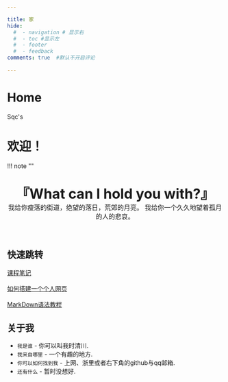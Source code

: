 ```yaml
---

title: 家
hide:
  #  - navigation # 显示右
  #  - toc #显示左
  #  - footer
  #  - feedback  
comments: true  #默认不开启评论

---
```

<!-- # Welcome to MkDocs

For full documentation visit [mkdocs.org](https://www.mkdocs.org).

## Commands

* `mkdocs new [dir-name]` - Create a new project.
* `mkdocs serve` - Start the live-reloading docs server.
* `mkdocs build` - Build the documentation site.
* `mkdocs -h` - Print help message and exit.

## Project layout

    mkdocs.yml    # The configuration file.
    docs/
        index.md  # The documentation homepage.
        ...       # Other markdown pages, images and other files. -->
<link rel="stylesheet" href="stylesheets/extra.css">
<div class="extra3">
    <h1 class="heading-1">Home</h1>
    <span class="budget">Sqc's</span>
</div>

# 欢迎！
!!! note "" 
    <br><br>
    <div align="center" style="font-size:32px;font-weight:bold">
        『What can I hold you with?』
    </div>
    <div align="center" style="font-size:15px">
       我给你瘦落的街道，绝望的落日，荒郊的月亮。
       我给你一个久久地望着孤月的人的悲哀。
    </div>
    <br><br>
## 快速跳转

 [课程笔记](https://sqc-cyh.github,io/LessonsNotes/index.md)
 <br></br>
 [如何搭建一个个人网页](https://sqc-cyh.github,io/SkillTree/MakeYourOwnWeb/index.md)
 <br></br>
 [MarkDown语法教程](https://sqc-cyh.github,io/SkillTree/MarkDown/index.md)

## 关于我

* `我是谁` - 你可以叫我时清川.
* `我来自哪里` - 一个有趣的地方.
* `你可以如何找到我` - 上网、浙里或者右下角的github与qq邮箱.
* `还有什么` - 暂时没想好.





